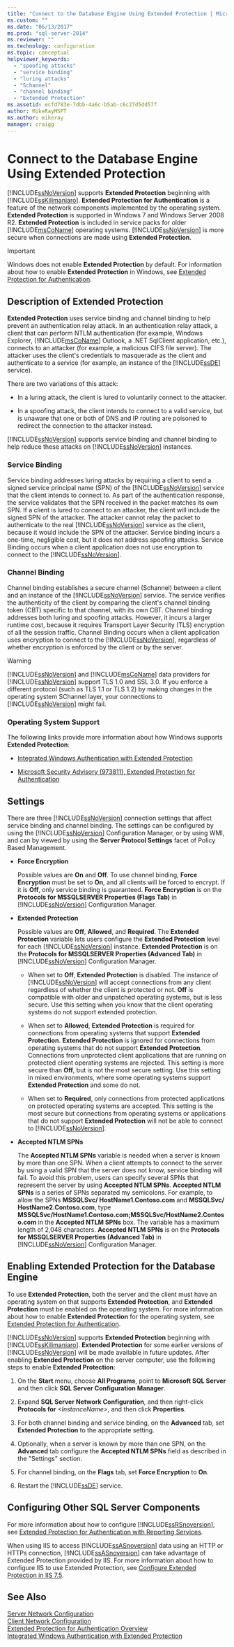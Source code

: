 ```yaml
---
title: "Connect to the Database Engine Using Extended Protection | Microsoft Docs"
ms.custom: ""
ms.date: "06/13/2017"
ms.prod: "sql-server-2014"
ms.reviewer: ""
ms.technology: configuration
ms.topic: conceptual
helpviewer_keywords: 
  - "spoofing attacks"
  - "service binding"
  - "luring attacks"
  - "Schannel"
  - "channel binding"
  - "Extended Protection"
ms.assetid: ecfd783e-7dbb-4a6c-b5ab-c6c27d5dd57f
author: MikeRayMSFT
ms.author: mikeray
manager: craigg
---
```

# Connect to the Database Engine Using Extended Protection
  [!INCLUDE[ssNoVersion](../../includes/ssnoversion-md.md)] supports **Extended Protection** beginning with [!INCLUDE[ssKilimanjaro](../../includes/sskilimanjaro-md.md)]. **Extended Protection for Authentication** is a feature of the network components implemented by the operating system. **Extended Protection** is supported in Windows 7 and Windows Server 2008 R2. **Extended Protection** is included in service packs for older [!INCLUDE[msCoName](../../includes/msconame-md.md)] operating systems. [!INCLUDE[ssNoVersion](../../includes/ssnoversion-md.md)] is more secure when connections are made using **Extended Protection**.  
  
> [!IMPORTANT]  
>  Windows does not enable **Extended Protection** by default. For information about how to enable **Extended Protection** in Windows, see [Extended Protection for Authentication](https://support.microsoft.com/kb/968389).  
  
## Description of Extended Protection  
 **Extended Protection** uses service binding and channel binding to help prevent an authentication relay attack. In an authentication relay attack, a client that can perform NTLM authentication (for example, Windows Explorer, [!INCLUDE[msCoName](../../includes/msconame-md.md)] Outlook, a .NET SqlClient application, etc.), connects to an attacker (for example, a malicious CIFS file server). The attacker uses the client's credentials to masquerade as the client and authenticate to a service (for example, an instance of the [!INCLUDE[ssDE](../../includes/ssde-md.md)] service).  
  
 There are two variations of this attack:  
  
-   In a luring attack, the client is lured to voluntarily connect to the attacker.  
  
-   In a spoofing attack, the client intends to connect to a valid service, but is unaware that one or both of DNS and IP routing are poisoned to redirect the connection to the attacker instead.  
  
 [!INCLUDE[ssNoVersion](../../includes/ssnoversion-md.md)] supports service binding and channel binding to help reduce these attacks on [!INCLUDE[ssNoVersion](../../includes/ssnoversion-md.md)] instances.  
  
### Service Binding  
 Service binding addresses luring attacks by requiring a client to send a signed service principal name (SPN) of the [!INCLUDE[ssNoVersion](../../includes/ssnoversion-md.md)] service that the client intends to connect to. As part of the authentication response, the service validates that the SPN received in the packet matches its own SPN. If a client is lured to connect to an attacker, the client will include the signed SPN of the attacker. The attacker cannot relay the packet to authenticate to the real [!INCLUDE[ssNoVersion](../../includes/ssnoversion-md.md)] service as the client, because it would include the SPN of the attacker. Service binding incurs a one-time, negligible cost, but it does not address spoofing attacks. Service Binding occurs when a client application does not use encryption to connect to the [!INCLUDE[ssNoVersion](../../includes/ssnoversion-md.md)].  
  
### Channel Binding  
 Channel binding establishes a secure channel (Schannel) between a client and an instance of the [!INCLUDE[ssNoVersion](../../includes/ssnoversion-md.md)] service. The service verifies the authenticity of the client by comparing the client's channel binding token (CBT) specific to that channel, with its own CBT. Channel binding addresses both luring and spoofing attacks. However, it incurs a larger runtime cost, because it requires Transport Layer Security (TLS) encryption of all the session traffic. Channel Binding occurs when a client application uses encryption to connect to the [!INCLUDE[ssNoVersion](../../includes/ssnoversion-md.md)], regardless of whether encryption is enforced by the client or by the server.  
  
> [!WARNING]  
>  [!INCLUDE[ssNoVersion](../../includes/ssnoversion-md.md)] and [!INCLUDE[msCoName](../../includes/msconame-md.md)] data providers for [!INCLUDE[ssNoVersion](../../includes/ssnoversion-md.md)] support TLS 1.0 and SSL 3.0. If you enforce a different protocol (such as TLS 1.1 or TLS 1.2) by making changes in the operating system SChannel layer, your connections to [!INCLUDE[ssNoVersion](../../includes/ssnoversion-md.md)] might fail.  
  
### Operating System Support  
 The following links provide more information about how Windows supports **Extended Protection**:  
  
-   [Integrated Windows Authentication with Extended Protection](https://msdn.microsoft.com/library/dd639324.aspx)  
  
-   [Microsoft Security Advisory (973811), Extended Protection for Authentication](https://support.microsoft.com/en-us/help/973811/microsoft-security-advisory-extended-protection-for-authentication)  
  
## Settings  
 There are three [!INCLUDE[ssNoVersion](../../includes/ssnoversion-md.md)] connection settings that affect service binding and channel binding. The settings can be configured by using the [!INCLUDE[ssNoVersion](../../includes/ssnoversion-md.md)] Configuration Manager, or by using WMI, and can by viewed by using the **Server Protocol Settings** facet of Policy Based Management.  
  
-   **Force Encryption**  
  
     Possible values are **On** and **Off**. To use channel binding, **Force Encryption** must be set to **On**, and all clients will be forced to encrypt. If it is **Off**, only service binding is guaranteed. **Force Encryption** is on the **Protocols for MSSQLSERVER Properties (Flags Tab)** in [!INCLUDE[ssNoVersion](../../includes/ssnoversion-md.md)] Configuration Manager.  
  
-   **Extended Protection**  
  
     Possible values are **Off**, **Allowed**, and **Required**. The **Extended Protection** variable lets users configure the **Extended Protection** level for each [!INCLUDE[ssNoVersion](../../includes/ssnoversion-md.md)] instance. **Extended Protection** is on the **Protocols for MSSQLSERVER Properties (Advanced Tab)** in [!INCLUDE[ssNoVersion](../../includes/ssnoversion-md.md)] Configuration Manager.  
  
    -   When set to **Off**, **Extended Protection** is disabled. The instance of [!INCLUDE[ssNoVersion](../../includes/ssnoversion-md.md)] will accept connections from any client regardless of whether the client is protected or not. **Off** is compatible with older and unpatched operating systems, but is less secure. Use this setting when you know that the client operating systems do not support extended protection.  
  
    -   When set to **Allowed**, **Extended Protection** is required for connections from operating systems that support **Extended Protection**. **Extended Protection** is ignored for connections from operating systems that do not support **Extended Protection**. Connections from unprotected client applications that are running on protected client operating systems are rejected. This setting is more secure than **Off**, but is not the most secure setting. Use this setting in mixed environments, where some operating systems support **Extended Protection** and some do not.  
  
    -   When set to **Required**, only connections from protected applications on protected operating systems are accepted. This setting is the most secure but connections from operating systems or applications that do not support **Extended Protection** will not be able to connect to [!INCLUDE[ssNoVersion](../../includes/ssnoversion-md.md)].  
  
-   **Accepted NTLM SPNs**  
  
     The **Accepted NTLM SPNs** variable is needed when a server is known by more than one SPN. When a client attempts to connect to the server by using a valid SPN that the server does not know, service binding will fail. To avoid this problem, users can specify several SPNs that represent the server by using **Accepted NTLM SPNs**. **Accepted NTLM SPNs** is a series of SPNs separated my semicolons. For example, to allow the SPNs **MSSQLSvc/ HostName1.Contoso.com** and **MSSQLSvc/ HostName2.Contoso.com**, type **MSSQLSvc/HostName1.Contoso.com;MSSQLSvc/HostName2.Contoso.com** in the **Accepted NTLM SPNs** box. The variable has a maximum length of 2,048 characters. **Accepted NTLM SPNs** is on the **Protocols for MSSQLSERVER Properties (Advanced Tab)** in [!INCLUDE[ssNoVersion](../../includes/ssnoversion-md.md)] Configuration Manager.  
  
## Enabling Extended Protection for the Database Engine  
 To use **Extended Protection**, both the server and the client must have an operating system on that supports **Extended Protection**, and **Extended Protection** must be enabled on the operating system. For more information about how to enable **Extended Protection** for the operating system, see [Extended Protection for Authentication](https://support.microsoft.com/kb/968389).  
  
 [!INCLUDE[ssNoVersion](../../includes/ssnoversion-md.md)] supports **Extended Protection** beginning with [!INCLUDE[ssKilimanjaro](../../includes/sskilimanjaro-md.md)]. **Extended Protection** for some earlier versions of [!INCLUDE[ssNoVersion](../../includes/ssnoversion-md.md)] will be made available in future updates. After enabling **Extended Protection** on the server computer, use the following steps to enable **Extended Protection**:  
  
1.  On the **Start** menu, choose **All Programs**, point to **Microsoft SQL Server** and then click **SQL Server Configuration Manager**.  
  
2.  Expand **SQL Server Network Configuration**, and then right-click **Protocols for** *\<*InstanceName*>*, and then click **Properties**.  
  
3.  For both channel binding and service binding, on the **Advanced** tab, set **Extended Protection** to the appropriate setting.  
  
4.  Optionally, when a server is known by more than one SPN, on the **Advanced** tab configure the **Accepted NTLM SPNs** field as described in the "Settings" section.  
  
5.  For channel binding, on the **Flags** tab, set **Force Encryption** to **On**.  
  
6.  Restart the [!INCLUDE[ssDE](../../includes/ssde-md.md)] service.  
  
## Configuring Other SQL Server Components  
 For more information about how to configure [!INCLUDE[ssRSnoversion](../../includes/ssrsnoversion-md.md)], see [Extended Protection for Authentication with Reporting Services](../../reporting-services/security/extended-protection-for-authentication-with-reporting-services.md).  
  
 When using IIS to access [!INCLUDE[ssASnoversion](../../includes/ssasnoversion-md.md)] data using an HTTP or HTTPs connection, [!INCLUDE[ssASnoversion](../../includes/ssasnoversion-md.md)] can take advantage of Extended Protection provided by IIS. For more information about how to configure IIS to use Extended Protection, see [Configure Extended Protection in IIS 7.5](https://go.microsoft.com/fwlink/?LinkId=181105).  
  
## See Also  
 [Server Network Configuration](server-network-configuration.md)   
 [Client Network Configuration](client-network-configuration.md)   
 [Extended Protection for Authentication Overview](https://go.microsoft.com/fwlink/?LinkID=177943)   
 [Integrated Windows Authentication with Extended Protection](https://go.microsoft.com/fwlink/?LinkId=179922)  
  
  
